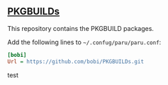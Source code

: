 ## [PKGBUILDs](https://wiki.archlinux.org/index.php/PKGBUILD)

This repository contains the PKGBUILD packages.

Add the following lines to `~/.confug/paru/paru.conf`:

```ini
[bobi]
Url = https://github.com/bobi/PKGBUILDs.git
```
test
